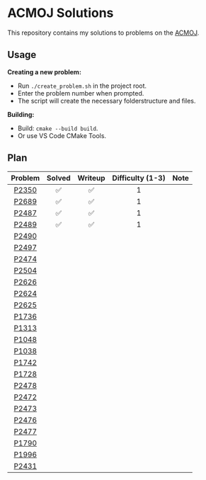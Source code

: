 # ACMOJ Solutions

This repository contains my solutions to problems on the [ACMOJ](https://acm.sjtu.edu.cn/OnlineJudge/).

## Usage
**Creating a new problem:**
-   Run `./create_problem.sh` in the project root.
-   Enter the problem number when prompted.
-   The script will create the necessary folderstructure and files.

**Building:**

- Build: `cmake --build build`.
- Or use VS Code CMake Tools.

## Plan

|                          Problem                          | Solved | Writeup | Difficulty (1-3) | Note |
| :-------------------------------------------------------: | :----: | :-----: | :--------------: | ---- |
| [P2350](https://acm.sjtu.edu.cn/OnlineJudge/problem/2350) |   ✅    |    ✅    |        1         |      |
| [P2689](https://acm.sjtu.edu.cn/OnlineJudge/problem/2689) |   ✅    |    ✅    |        1         |      |
| [P2487](https://acm.sjtu.edu.cn/OnlineJudge/problem/2487) |   ✅    |    ✅    |        1         |      |
| [P2489](https://acm.sjtu.edu.cn/OnlineJudge/problem/2489) |   ✅    |    ✅    |        1         |      |
| [P2490](https://acm.sjtu.edu.cn/OnlineJudge/problem/2490) |        |         |                  |      |
| [P2497](https://acm.sjtu.edu.cn/OnlineJudge/problem/2497) |        |         |                  |      |
| [P2474](https://acm.sjtu.edu.cn/OnlineJudge/problem/2474) |        |         |                  |      |
| [P2504](https://acm.sjtu.edu.cn/OnlineJudge/problem/2504) |        |         |                  |      |
| [P2626](https://acm.sjtu.edu.cn/OnlineJudge/problem/2626) |        |         |                  |      |
| [P2624](https://acm.sjtu.edu.cn/OnlineJudge/problem/2624) |        |         |                  |      |
| [P2625](https://acm.sjtu.edu.cn/OnlineJudge/problem/2625) |        |         |                  |      |
| [P1736](https://acm.sjtu.edu.cn/OnlineJudge/problem/1736) |        |         |                  |      |
| [P1313](https://acm.sjtu.edu.cn/OnlineJudge/problem/1313) |        |         |                  |      |
| [P1048](https://acm.sjtu.edu.cn/OnlineJudge/problem/1048) |        |         |                  |      |
| [P1038](https://acm.sjtu.edu.cn/OnlineJudge/problem/1038) |        |         |                  |      |
| [P1742](https://acm.sjtu.edu.cn/OnlineJudge/problem/1742) |        |         |                  |      |
| [P1728](https://acm.sjtu.edu.cn/OnlineJudge/problem/1728) |        |         |                  |      |
| [P2478](https://acm.sjtu.edu.cn/OnlineJudge/problem/2478) |        |         |                  |      |
| [P2472](https://acm.sjtu.edu.cn/OnlineJudge/problem/2472) |        |         |                  |      |
| [P2473](https://acm.sjtu.edu.cn/OnlineJudge/problem/2473) |        |         |                  |      |
| [P2476](https://acm.sjtu.edu.cn/OnlineJudge/problem/2476) |        |         |                  |      |
| [P2477](https://acm.sjtu.edu.cn/OnlineJudge/problem/2477) |        |         |                  |      |
| [P1790](https://acm.sjtu.edu.cn/OnlineJudge/problem/1790) |        |         |                  |      |
| [P1996](https://acm.sjtu.edu.cn/OnlineJudge/problem/1996) |        |         |                  |      |
| [P2431](https://acm.sjtu.edu.cn/OnlineJudge/problem/2431) |        |         |                  |      |


